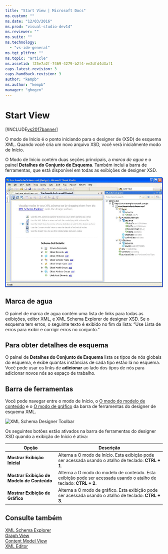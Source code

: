 ```yaml
---
title: "Start View | Microsoft Docs"
ms.custom: ""
ms.date: "12/03/2016"
ms.prod: "visual-studio-dev14"
ms.reviewer: ""
ms.suite: ""
ms.technology: 
  - "vs-ide-general"
ms.tgt_pltfrm: ""
ms.topic: "article"
ms.assetid: f25e7a2f-7469-4279-b2f4-ee2dfd4d3af1
caps.latest.revision: 3
caps.handback.revision: 3
author: "kempb"
ms.author: "kempb"
manager: "ghogen"
---
```

# Start View
[!INCLUDE[vs2017banner](../code-quality/includes/vs2017banner.md)]

O modo de Início é o ponto iniciando para o designer de \(XSD\) de esquema XML.  Quando você cria um novo arquivo XSD, você verá inicialmente modo de Início.  
  
 O Modo de Início contém duas seções principais, a *marca de agua* e o painel **Detalhes do Conjunto de Esquema**.  Também inclui a barra de ferramentas, que está disponível em todas as exibições de designer XSD.  
  
 ![XML Schema Designer Start View](../xml-tools/media/xsddesigner_startview.gif "XSDDesigner\_StartView")  
  
## Marca de agua  
 O painel de marca de agua contém uma lista de links para todas as exibições, editor XML, e XML Schema Explorer de designer XSD.  Se o esquema tem erros, o seguinte texto é exibido no fim da lista: “Use Lista de erros para exibir e corrigir erros no conjunto.”  
  
## Para obter detalhes de esquema  
 O painel de **Detalhes do Conjunto de Esquema** lista os tipos de nós globais do esquema, e exibe quantas instâncias de cada tipo estão lá no esquema.  Você pode usar os links de **adicionar** ao lado dos tipos de nós para adicionar novos nós ao espaço de trabalho.  
  
## Barra de ferramentas  
 Você pode navegar entre o modo de Início, o [O modo do modelo de conteúdo](../xml-tools/content-model-view.md) e o [O modo de gráfico](../xml-tools/graph-view.md) da barra de ferramentas do designer de esquema XML.  
  
 ![XML Schema Designer Toolbar](~/docs/xml-tools/media/xsdstartviewtoolbar.gif "XSDStartViewToolbar")  
  
 Os seguintes botões estão ativados na barra de ferramentas do designer XSD quando a exibição de Início é ativa:  
  
|Opção|Descrição|  
|-----------|---------------|  
|**Mostrar Exibição Inicial**|Alterna a O modo de Início.  Esta exibição pode ser acessada usando o atalho de teclado: **CTRL \+ 1**.|  
|**Mostrar Exibição de Modelo de Conteúdo**|Alterna a O modo do modelo de conteúdo.  Esta exibição pode ser acessada usando o atalho de teclado: **CTRL \+ 2**.|  
|**Mostrar Exibição de Gráfico**|Alterna a O modo de gráfico.  Esta exibição pode ser acessada usando o atalho de teclado: **CTRL \+ 3**.|  
  
## Consulte também  
 [XML Schema Explorer](../xml-tools/xml-schema-explorer.md)   
 [Graph View](../xml-tools/graph-view.md)   
 [Content Model View](../xml-tools/content-model-view.md)   
 [XML Editor](../xml-tools/xml-editor.md)